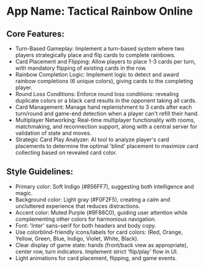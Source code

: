 # **App Name**: Tactical Rainbow Online

## Core Features:

- Turn-Based Gameplay: Implement a turn-based system where two players strategically place and flip cards to complete rainbows.
- Card Placement and Flipping: Allow players to place 1-3 cards per turn, with mandatory flipping of existing cards in the row.
- Rainbow Completion Logic: Implement logic to detect and award rainbow completions (6 unique colors), giving cards to the completing player.
- Round Loss Conditions: Enforce round loss conditions: revealing duplicate colors or a black card results in the opponent taking all cards.
- Card Management: Manage hand replenishment to 3 cards after each turn/round and game-end detection when a player can't refill their hand.
- Multiplayer Networking: Real-time multiplayer functionality with rooms, matchmaking, and reconnection support, along with a central server for validation of state and moves.
- Strategic Card Play Analyzer: AI tool to analyze player's card placements to determine the optimal 'blind' placement to maximize card collecting based on revealed card color.

## Style Guidelines:

- Primary color: Soft Indigo (#856FF7), suggesting both intelligence and magic.
- Background color: Light gray (#F0F2F5), creating a calm and uncluttered experience that reduces distractions.
- Accent color: Muted Purple (#9F86C0), guiding user attention while complementing other colors for harmonious navigation.
- Font: 'Inter' sans-serif for both headers and body copy.
- Use colorblind-friendly icons/labels for card colors: (Red, Orange, Yellow, Green, Blue, Indigo, Violet, White, Black).
- Clear display of game state: hands (front/back view as appropriate), center row, turn indicators. Implement strict 'flip/play' flow in UI.
- Light animations for card placement, flipping, and game events.